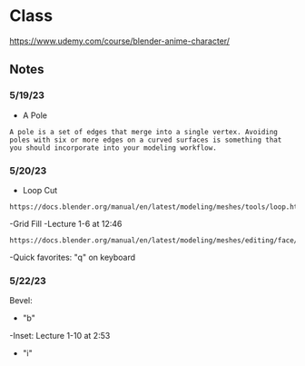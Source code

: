 # Class

https://www.udemy.com/course/blender-anime-character/

## Notes

### 5/19/23

- A Pole

```
A pole is a set of edges that merge into a single vertex. Avoiding poles with six or more edges on a curved surfaces is something that you should incorporate into your modeling workflow.
```

### 5/20/23

- Loop Cut

```
https://docs.blender.org/manual/en/latest/modeling/meshes/tools/loop.html
```

-Grid Fill
-Lecture 1-6 at 12:46

```
https://docs.blender.org/manual/en/latest/modeling/meshes/editing/face/grid_fill.html
```

-Quick favorites: "q" on keyboard

### 5/22/23

Bevel:

- "b"

-Inset: Lecture 1-10 at 2:53

- "i"
